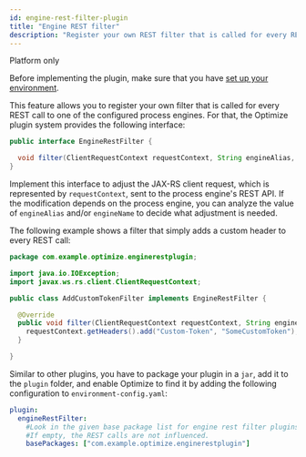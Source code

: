 ```yaml
---
id: engine-rest-filter-plugin
title: "Engine REST filter"
description: "Register your own REST filter that is called for every REST call to the engine."
---
```


<span class="badge badge--platform">Platform only</span>

Before implementing the plugin, make sure that you have [set up your environment](./plugin-system.md/#setup-your-environment).

This feature allows you to register your own filter that is called for every REST call to one of the configured process engines.
For that, the Optimize plugin system provides the following interface:

```java
public interface EngineRestFilter {

  void filter(ClientRequestContext requestContext, String engineAlias, String engineName) throws IOException;
}
```

Implement this interface to adjust the JAX-RS client request, which is represented by `requestContext`, sent to the process engine's REST API.
If the modification depends on the process engine, you can analyze the value of `engineAlias` and/or `engineName` to decide what adjustment is needed.

The following example shows a filter that simply adds a custom header to every REST call:

```java
package com.example.optimize.enginerestplugin;

import java.io.IOException;
import javax.ws.rs.client.ClientRequestContext;

public class AddCustomTokenFilter implements EngineRestFilter {

  @Override
  public void filter(ClientRequestContext requestContext, String engineAlias, String engineName) throws IOException {
    requestContext.getHeaders().add("Custom-Token", "SomeCustomToken");
  }

}
```

Similar to other plugins, you have to package your plugin in a `jar`, add it to the `plugin` folder, and enable Optimize to find it by adding the following configuration to `environment-config.yaml`:

```yaml
plugin:
  engineRestFilter:
    #Look in the given base package list for engine rest filter plugins.
    #If empty, the REST calls are not influenced.
    basePackages: ["com.example.optimize.enginerestplugin"]
```
